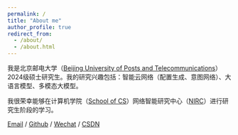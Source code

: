 ```yaml
---
permalink: /
title: "About me"
author_profile: true
redirect_from: 
  - /about/
  - /about.html
---
```

我是北京邮电大学（[Beijing University of Posts and Telecommunications](https://www.bupt.edu.cn/)）2024级硕士研究生。我的研究兴趣包括：智能云网络（配置生成、意图网络）、大语言模型、多模态大模型。

我很荣幸能够在计算机学院（[School of CS](https://scs.bupt.edu.cn/)）网络智能研究中心（[NIRC](https://scs.bupt.edu.cn/xygk/jgsz/jxkyjg_sycopy/wlznyjzx.htm)）进行研究生阶段的学习。

[Email](mailto:xiaolongtuan@bupt.edu.cn) / [Github](https://github.com/xiaolongtuan-yuan) / [Wechat](../images/wechat.jpeg) / [CSDN](https://blog.csdn.net/s2765504026?spm=1000.2115.3001.5343)